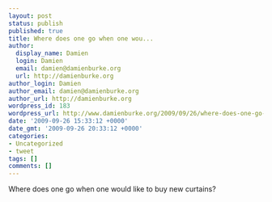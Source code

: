 ```yaml
---
layout: post
status: publish
published: true
title: Where does one go when one wou...
author:
  display_name: Damien
  login: Damien
  email: damien@damienburke.org
  url: http://damienburke.org
author_login: Damien
author_email: damien@damienburke.org
author_url: http://damienburke.org
wordpress_id: 183
wordpress_url: http://www.damienburke.org/2009/09/26/where-does-one-go-when-one-wou/
date: '2009-09-26 15:33:12 +0000'
date_gmt: '2009-09-26 20:33:12 +0000'
categories:
- Uncategorized
- tweet
tags: []
comments: []
---
```

<p>Where does one go when one would like to buy new curtains?</p>
